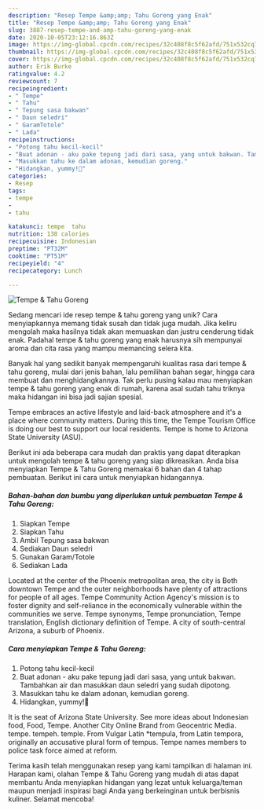 ```yaml
---
description: "Resep Tempe &amp;amp; Tahu Goreng yang Enak"
title: "Resep Tempe &amp;amp; Tahu Goreng yang Enak"
slug: 3887-resep-tempe-and-amp-tahu-goreng-yang-enak
date: 2020-10-05T23:12:16.863Z
image: https://img-global.cpcdn.com/recipes/32c408f8c5f62afd/751x532cq70/tempe-tahu-goreng-foto-resep-utama.jpg
thumbnail: https://img-global.cpcdn.com/recipes/32c408f8c5f62afd/751x532cq70/tempe-tahu-goreng-foto-resep-utama.jpg
cover: https://img-global.cpcdn.com/recipes/32c408f8c5f62afd/751x532cq70/tempe-tahu-goreng-foto-resep-utama.jpg
author: Erik Burke
ratingvalue: 4.2
reviewcount: 7
recipeingredient:
- " Tempe"
- " Tahu"
- " Tepung sasa bakwan"
- " Daun seledri"
- " GaramTotole"
- " Lada"
recipeinstructions:
- "Potong tahu kecil-kecil"
- "Buat adonan - aku pake tepung jadi dari sasa, yang untuk bakwan. Tambahkan air dan masukkan daun seledri yang sudah dipotong."
- "Masukkan tahu ke dalam adonan, kemudian goreng."
- "Hidangkan, yummy!💜"
categories:
- Resep
tags:
- tempe
- 
- tahu

katakunci: tempe  tahu 
nutrition: 138 calories
recipecuisine: Indonesian
preptime: "PT32M"
cooktime: "PT51M"
recipeyield: "4"
recipecategory: Lunch

---
```



![Tempe &amp; Tahu Goreng](https://img-global.cpcdn.com/recipes/32c408f8c5f62afd/751x532cq70/tempe-tahu-goreng-foto-resep-utama.jpg)

Sedang mencari ide resep tempe &amp; tahu goreng yang unik? Cara menyiapkannya memang tidak susah dan tidak juga mudah. Jika keliru mengolah maka hasilnya tidak akan memuaskan dan justru cenderung tidak enak. Padahal tempe &amp; tahu goreng yang enak harusnya sih mempunyai aroma dan cita rasa yang mampu memancing selera kita.

Banyak hal yang sedikit banyak mempengaruhi kualitas rasa dari tempe &amp; tahu goreng, mulai dari jenis bahan, lalu pemilihan bahan segar, hingga cara membuat dan menghidangkannya. Tak perlu pusing kalau mau menyiapkan tempe &amp; tahu goreng yang enak di rumah, karena asal sudah tahu triknya maka hidangan ini bisa jadi sajian spesial.

Tempe embraces an active lifestyle and laid-back atmosphere and it&#39;s a place where community matters. During this time, the Tempe Tourism Office is doing our best to support our local residents. Tempe is home to Arizona State University (ASU).


Berikut ini ada beberapa cara mudah dan praktis yang dapat diterapkan untuk mengolah tempe &amp; tahu goreng yang siap dikreasikan. Anda bisa menyiapkan Tempe &amp; Tahu Goreng memakai 6 bahan dan 4 tahap pembuatan. Berikut ini cara untuk menyiapkan hidangannya.

<!--inarticleads1-->

##### Bahan-bahan dan bumbu yang diperlukan untuk pembuatan Tempe &amp; Tahu Goreng:

1. Siapkan  Tempe
1. Siapkan  Tahu
1. Ambil  Tepung sasa bakwan
1. Sediakan  Daun seledri
1. Gunakan  Garam/Totole
1. Sediakan  Lada


Located at the center of the Phoenix metropolitan area, the city is Both downtown Tempe and the outer neighborhoods have plenty of attractions for people of all ages. Tempe Community Action Agency&#39;s mission is to foster dignity and self-reliance in the economically vulnerable within the communities we serve. Tempe synonyms, Tempe pronunciation, Tempe translation, English dictionary definition of Tempe. A city of south-central Arizona, a suburb of Phoenix. 

<!--inarticleads2-->

##### Cara menyiapkan Tempe &amp; Tahu Goreng:

1. Potong tahu kecil-kecil
1. Buat adonan - aku pake tepung jadi dari sasa, yang untuk bakwan. Tambahkan air dan masukkan daun seledri yang sudah dipotong.
1. Masukkan tahu ke dalam adonan, kemudian goreng.
1. Hidangkan, yummy!💜


It is the seat of Arizona State University. See more ideas about Indonesian food, Food, Tempe. Another City Online Brand from Geocentric Media. tempe. tempeh. temple. From Vulgar Latin *tempula, from Latin tempora, originally an accusative plural form of tempus. Tempe names members to police task force aimed at reform. 

Terima kasih telah menggunakan resep yang kami tampilkan di halaman ini. Harapan kami, olahan Tempe &amp; Tahu Goreng yang mudah di atas dapat membantu Anda menyiapkan hidangan yang lezat untuk keluarga/teman maupun menjadi inspirasi bagi Anda yang berkeinginan untuk berbisnis kuliner. Selamat mencoba!
